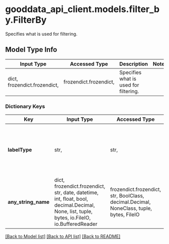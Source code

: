 # gooddata_api_client.models.filter_by.FilterBy

Specifies what is used for filtering.

## Model Type Info
Input Type | Accessed Type | Description | Notes
------------ | ------------- | ------------- | -------------
dict, frozendict.frozendict,  | frozendict.frozendict,  | Specifies what is used for filtering. | 

### Dictionary Keys
Key | Input Type | Accessed Type | Description | Notes
------------ | ------------- | ------------- | ------------- | -------------
**labelType** | str,  | str,  | Specifies which label is used for filtering - primary or requested. | must be one of ["PRIMARY", "REQUESTED", ] if omitted the server will use the default value of "REQUESTED"
**any_string_name** | dict, frozendict.frozendict, str, date, datetime, int, float, bool, decimal.Decimal, None, list, tuple, bytes, io.FileIO, io.BufferedReader | frozendict.frozendict, str, BoolClass, decimal.Decimal, NoneClass, tuple, bytes, FileIO | any string name can be used but the value must be the correct type | [optional]

[[Back to Model list]](../../README.md#documentation-for-models) [[Back to API list]](../../README.md#documentation-for-api-endpoints) [[Back to README]](../../README.md)
